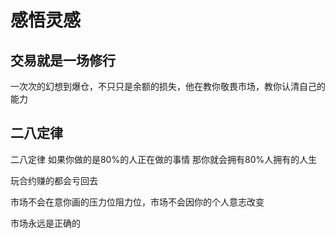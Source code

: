 # 感悟灵感

## 交易就是一场修行

一次次的幻想到爆仓，不只只是余额的损失，他在教你敬畏市场，教你认清自己的能力



## 二八定律

二八定律 如果你做的是80%的人正在做的事情 那你就会拥有80%人拥有的人生

玩合约赚的都会亏回去

市场不会在意你画的压力位阻力位，市场不会因你的个人意志改变

市场永远是正确的
